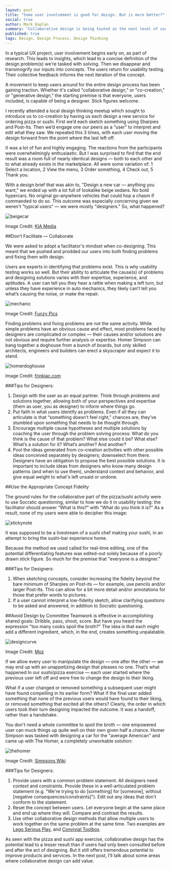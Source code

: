 ```yaml
---
layout: post
title: "Some user involvement is good for design. But is more better?"
social: true
author: Mark Kaplan
summary: "Collaborative design is being touted as the next level of user-centered design. But it doesn't guarantee a better outcome. Learn about some of the pitfalls — and how to avoid them."
published: true
tags: Design, Design Process, Design Thinking
---
```


In a typical UX project, user involvement begins early on, as part of research. This leads to insights, which lead to a concise definition of the design problem(s) we're tasked with solving. Then we disappear and transmogrify our inputs into concepts. The users return for usability testing. Their collective feedback informs the next iteration of the concept.

A movement to keep users around for the entire design process has been gaining traction. Whether it's called "collaborative design," or "co-creation," or "generative design," the starting premise is that everyone, users included, is capable of being a designer. Stick figures welcome.

I recently attended a local design thinking meetup which sought to introduce us to co-creation by having us each design a new service for ordering pizza or sushi. First we’d each sketch something using Sharpies and Post-Its. Then we’d engage one our peers as a “user” to interpret and edit what they saw. We repeated this 3 times, with each user moving the design forward from the point where the last left off.

It was a lot of fun and highly engaging. The reactions from the participants were overwhelmingly enthusiastic. But I was surprised to find that the end result was a room full of nearly identical designs — both to each other and to what already exists in the marketplace. All were some variation of: 1 Select a location, 2 View the menu, 3 Order something, 4 Check out, 5 Thank you.

With a design brief that was akin to, "Design a new car — anything you want," we ended up with a lot full of lookalike beige sedans. No bold hypercars. No original go-anywhere vehicles that could hop a chasm if commanded to do so. This outcome was especially concerning given we weren't "typical users" — we were mostly "designers." So, what happened?

![beigecar](https://i.imgur.com/pzsFUsU.jpg)

Image Credit: [KIA Media](http://www.kiamedia.com/us/en/models/amanti/2006)

##Don’t Facilitate — Collaborate

We were asked to adopt a facilitator's mindset when co-designing. This meant that we pushed and prodded our users into both finding problems and fixing them with design.

Users are experts in identifying that problems exist. This is why usability testing works so well. But their ability to articulate the cause(s) of problems and designing solutions varies with their expertise, experience, and aptitudes. A user can tell you they hear a rattle when making a left turn, but unless they have experience in auto mechanics, they likely can’t tell you what’s causing the noise, or make the repair.

![mechanic](https://i.imgur.com/DiADxmL.jpg)

Image Credit: [Funzy Pics](http://funzypics.com/board/pins/376/16036)

Finding problems and fixing problems are not the same activity. While simple problems have an obvious cause and effect, most problems faced by designers are complicated or complex — their causes and/or solutions are not obvious and require further analysis or expertise. Homer Simpson can bang together a doghouse from a bunch of boards, but only skilled architects, engineers and builders can erect a skyscraper and expect it to stand.

![homerdoghouse](https://i.imgur.com/0H4NRPL.jpg)

Image Credit: [frinkiac.com](https://frinkiac.com/caption/S03E16/1107454)

###Tips for Designers:
1. Design with the user as an equal partner. Think through problems and solutions together, allowing both of your perspectives and expertise (them as user, you as designer) to inform where things go.
2. Put faith in what users identify as problems. Even if all they can articulate is that “something doesn’t feel right,” chances are, they’ve stumbled upon something that needs to be thought through.
3. Encourage multiple cause hypotheses and multiple solutions by coaching the user through the problem solving process:  What do you think is the cause of that problem?  What else could it be?  What else? What’s a solution for it?  What’s another?  And another?
4. Pool the ideas generated from co-creation activities with other possible ideas conceived separately by designers; downselect from there. Designers have an obligation to propose the best possible solutions. It is important to include ideas from designers who know many design patterns (and when to use them), understand context and behavior, and give equal weight to what's left unsaid or undone.

##Use the Appropriate Concept Fidelity

The ground rules for the collaborative part of the pizza/sushi activity were to use Socratic questioning, similar to how we do it in usability testing: the facilitator should answer “What is this?” with "What do you think it is?"  As a result, none of my users were able to decipher this image:

![stickynote](https://i.imgur.com/WpoacJi.jpg)

It was supposed to be a livestream of a sushi chef making your sushi, in an attempt to bring the sushi-bar experience home.

Because the method we used called for real-time editing, one of the potential differentiating features was edited-out solely because of a poorly drawn stick figure. So much for the premise that "everyone is a designer."

###Tips for Designers:

1. When sketching concepts, consider increasing the fidelity beyond the bare minimum of Sharpies on Post-its — for example, use pencils and/or larger Post-Its. This can allow for a bit more detail and/or annotations for those that prefer words to pictures.
2. If a user cannot interpret a low-fidelity sketch, allow clarifying questions to be asked and answered, in addition to Socratic questioning.

##Avoid Design by Committee
Teamwork is effective in accomplishing shared goals: Dribble, pass, shoot, score. But have you heard the expression "too many cooks spoil the broth?"  The idea is that each might add a different ingredient, which, in the end, creates something unpalatable.

![designcurve](http://i.imgur.com/Qw31rmg.jpg)

Image Credit: [Moz](https://moz.com/blog/how-to-ruin-a-web-design-the-design-curve)

If we allow every user to manipulate the design — one after the other — we may end up with an unappetizing design that pleases no one. That’s what happened In our sushi/pizza exercise — each user started where the previous user left off and were free to change the design to their liking.

What if a user changed or removed something a subsequent user might have found compelling in its earlier form?  What if the final user added something that none of the previous users would have found to their liking, or removed something that excited all the others?  Clearly, the order in which users took their turn designing impacted the outcome. It was a handoff, rather than a handshake.

You don't need a whole committee to spoil the broth — one empowered user can muck things up quite well on their own given half a chance. Homer Simpson was tasked with designing a car for the "average American" and came up with The Homer, a completely unworkable solution:

![thehomer](https://i.imgur.com/vbeJYbg.png)

Image Credit: [Simpsons Wiki](http://simpsons.wikia.com/wiki/The_Homer)

###Tips for Designers:
1. Provide users with a common problem statement. All designers need context and constraints. Provide these in a well-articulated problem statement (e.g. "We're trying to do [something] for [someone], without [negative consequences/constraints]"). Edit out any ideas that don't conform to the statement.
2. Reset the concept between users. Let everyone begin at the same place and end up where they will. Compare and contrast the results.
3. Use other collaborative design methods that allow multiple users to work together on the same problem at the same time. Two examples are [Lego Serious Play](http://www.lego.com/en-us/seriousplay), and [Convivial Toolbox](http://www.bispublishers.com/elizabeth-sanders-and-pieter-jan-stappers-convivia.html).

As seen with the pizza and sushi app exercise, collaborative design has the potential lead to a lesser result than if users had only been consulted before and after the act of designing. But it still offers tremendous potential to improve products and services. In the next post, I’ll talk about some areas where collaborative design can add value.

